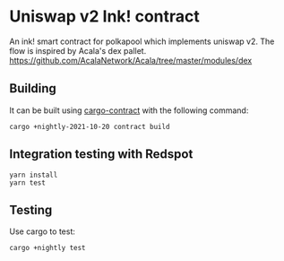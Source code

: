 # Uniswap v2 Ink! contract

An ink! smart contract for polkapool which implements uniswap v2. The flow is inspired by Acala's dex pallet. https://github.com/AcalaNetwork/Acala/tree/master/modules/dex

## Building
It can be built using [cargo-contract](https://github.com/paritytech/cargo-contract) with the following command:
```
cargo +nightly-2021-10-20 contract build
```

## Integration testing with Redspot
```
yarn install
yarn test
```
## Testing

Use cargo to test:
```
cargo +nightly test
```
